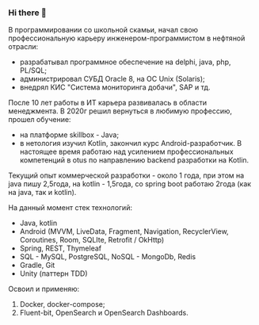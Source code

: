### Hi there 👋

В программировании со школьной скамьи, начал свою профессиональную карьеру инженером-программистом в нефтяной отрасли:
- разрабатывал программное обеспечение на delphi, java, php, PL/SQL;
- администрировал СУБД Oracle 8, на ОС Unix (Solaris);
- внедрял КИС "Система мониторинга добачи", SAP и тд.

После 10 лет работы в ИТ карьера развивалась в области менеджмента.
В 2020г решил вернуться в любимую профессию, прошел обучение:
- на платформе skillbox - Java;
- в нетология изучил Kotlin, закончил курс Android-разработчик.
В настоящее время работаю над усилением профессиональных компетенций в otus по направлению backend разработки на Kotlin.

Текущий опыт коммерческой разработки - около 1 года, при этом на java пишу 2,5года, на kotlin - 1,5года, со spring boot работаю 2года (как на java, так и kotlin).

На данный момент стек технологий:
- Java, kotlin
- Android (MVVM, LiveData, Fragment, Navigation, RecyclerView, Coroutines, Room, SQLIte, Retrofit / OkHttp)
- Spring, REST, Thymeleaf
- SQL - MySQL, PostgreSQL, NoSQL - MongoDb, Redis
- Gradle, Git
- Unity (паттерн TDD)

Освоил и применяю:
1. Docker, docker-compose;
2. Fluent-bit, OpenSearch и OpenSearch Dashboards.

<!--
**shvetson/shvetson** is a ✨ _special_ ✨ repository because its `README.md` (this file) appears on your GitHub profile.

Here are some ideas to get you started:

- 🔭 I’m currently working on ...
- 🌱 I’m currently learning ...
- 👯 I’m looking to collaborate on ...
- 🤔 I’m looking for help with ...
- 💬 Ask me about ...
- 📫 How to reach me: ...
- 😄 Pronouns: ...
- ⚡ Fun fact: ...
-->
